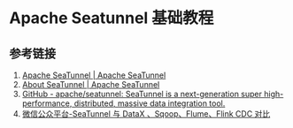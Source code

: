 # Apache Seatunnel 基础教程

## 参考链接

1. [Apache SeaTunnel | Apache SeaTunnel](https://seatunnel.apache.org/)
2. [About SeaTunnel | Apache SeaTunnel](https://seatunnel.apache.org/docs/2.3.8/about)
3. [GitHub - apache/seatunnel: SeaTunnel is a next-generation super high-performance, distributed, massive data integration tool.](https://github.com/apache/seatunnel)
4. [微信公众平台-SeaTunnel 与 DataX 、Sqoop、Flume、Flink CDC 对比](https://mp.weixin.qq.com/s/-6Da0jVKayOHMVtH3sIZWQ)
